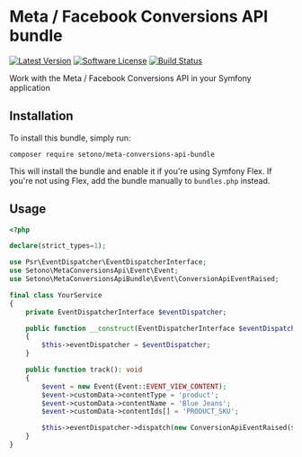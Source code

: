 # Meta / Facebook Conversions API bundle

[![Latest Version][ico-version]][link-packagist]
[![Software License][ico-license]](LICENSE)
[![Build Status][ico-github-actions]][link-github-actions]

Work with the Meta / Facebook Conversions API in your Symfony application

## Installation

To install this bundle, simply run:

```shell
composer require setono/meta-conversions-api-bundle
```

This will install the bundle and enable it if you're using Symfony Flex. If you're not using Flex, add the bundle
manually to `bundles.php` instead.

## Usage

```php
<?php

declare(strict_types=1);

use Psr\EventDispatcher\EventDispatcherInterface;
use Setono\MetaConversionsApi\Event\Event;
use Setono\MetaConversionsApiBundle\Event\ConversionApiEventRaised;

final class YourService
{
    private EventDispatcherInterface $eventDispatcher;

    public function __construct(EventDispatcherInterface $eventDispatcher)
    {
        $this->eventDispatcher = $eventDispatcher;
    }

    public function track(): void
    {
        $event = new Event(Event::EVENT_VIEW_CONTENT);
        $event->customData->contentType = 'product';
        $event->customData->contentName = 'Blue Jeans';
        $event->customData->contentIds[] = 'PRODUCT_SKU';

        $this->eventDispatcher->dispatch(new ConversionApiEventRaised($event));
    }
}
```

[ico-version]: https://poser.pugx.org/setono/meta-conversions-api-bundle/v/stable
[ico-license]: https://poser.pugx.org/setono/meta-conversions-api-bundle/license
[ico-github-actions]: https://github.com/Setono/MetaConversionsApiBundle/workflows/build/badge.svg

[link-packagist]: https://packagist.org/packages/setono/meta-conversions-api-bundle
[link-github-actions]: https://github.com/Setono/MetaConversionsApiBundle/actions
